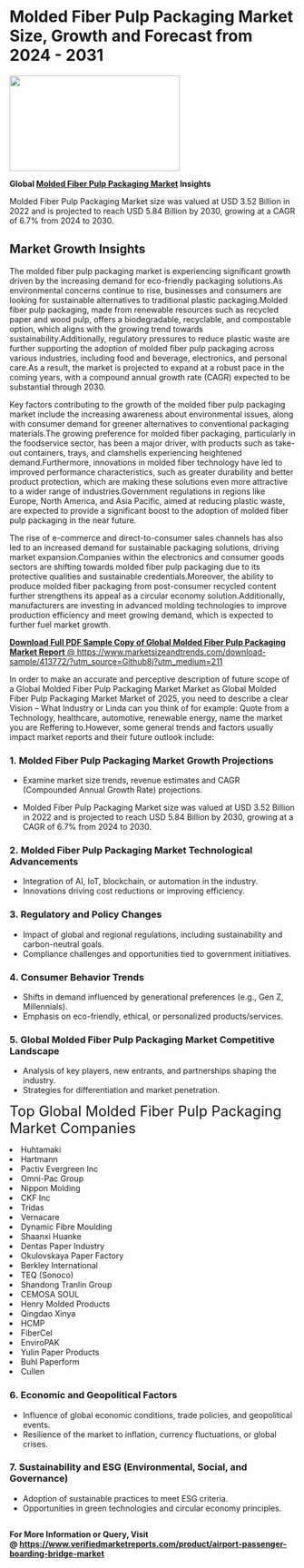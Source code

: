 <H1>Molded Fiber Pulp Packaging Market Size, Growth and Forecast from 2024 - 2031</H1><img class="aligncenter size-medium wp-image-584254" src="https://thirdeyenews.in/wp-content/uploads/2024/09/Global-Market-Research-300x168.jpeg" alt="" width="300" height="168" /><p><strong>Global&nbsp;<a href="https://www.marketsizeandtrends.com/download-sample/413772/?utm_source=Github8j?utm_medium=211">Molded Fiber Pulp Packaging Market</a> Insights</strong></p><p>Molded Fiber Pulp Packaging Market size was valued at USD 3.52 Billion in 2022 and is projected to reach USD 5.84 Billion by 2030, growing at a CAGR of 6.7% from 2024 to 2030.</p><p><h2>Market Growth Insights</h2> <p>The molded fiber pulp packaging market is experiencing significant growth driven by the increasing demand for eco-friendly packaging solutions.As environmental concerns continue to rise, businesses and consumers are looking for sustainable alternatives to traditional plastic packaging.Molded fiber pulp packaging, made from renewable resources such as recycled paper and wood pulp, offers a biodegradable, recyclable, and compostable option, which aligns with the growing trend towards sustainability.Additionally, regulatory pressures to reduce plastic waste are further supporting the adoption of molded fiber pulp packaging across various industries, including food and beverage, electronics, and personal care.As a result, the market is projected to expand at a robust pace in the coming years, with a compound annual growth rate (CAGR) expected to be substantial through 2030.</p> <p><a href="#"></a></p> <p>Key factors contributing to the growth of the molded fiber pulp packaging market include the increasing awareness about environmental issues, along with consumer demand for greener alternatives to conventional packaging materials.The growing preference for molded fiber packaging, particularly in the foodservice sector, has been a major driver, with products such as take-out containers, trays, and clamshells experiencing heightened demand.Furthermore, innovations in molded fiber technology have led to improved performance characteristics, such as greater durability and better product protection, which are making these solutions even more attractive to a wider range of industries.Government regulations in regions like Europe, North America, and Asia Pacific, aimed at reducing plastic waste, are expected to provide a significant boost to the adoption of molded fiber pulp packaging in the near future.</p> <p>The rise of e-commerce and direct-to-consumer sales channels has also led to an increased demand for sustainable packaging solutions, driving market expansion.Companies within the electronics and consumer goods sectors are shifting towards molded fiber pulp packaging due to its protective qualities and sustainable credentials.Moreover, the ability to produce molded fiber packaging from post-consumer recycled content further strengthens its appeal as a circular economy solution.Additionally, manufacturers are investing in advanced molding technologies to improve production efficiency and meet growing demand, which is expected to further fuel market growth.</p> <p><a href="#"></p><p><span class=""><strong>Download Full PDF Sample Copy of Global Molded Fiber Pulp Packaging Market Report</strong> @ <a href="https://www.marketsizeandtrends.com/download-sample/413772/?utm_source=Github8j?utm_medium=211" target="_blank">https://www.marketsizeandtrends.com/download-sample/413772/?utm_source=Github8j?utm_medium=211</a></span></p><p>In order to make an accurate and perceptive description of future scope of a Global&nbsp;Molded Fiber Pulp Packaging Market Market as Global&nbsp;Molded Fiber Pulp Packaging Market Market of 2025, you need to describe a clear Vision &ndash; What Industry or Linda can you think of for example: Quote from a Technology, healthcare, automotive, renewable energy, name the market you are Reffering to.However, some general trends and factors usually impact market reports and their future outlook include:</p><h3>1.&nbsp;<strong>Molded Fiber Pulp Packaging Market Growth Projections</strong></h3><ul><li>Examine market size trends, revenue estimates and CAGR (Compounded Annual Growth Rate) projections.</li><li><p>Molded Fiber Pulp Packaging Market size was valued at USD 3.52 Billion in 2022 and is projected to reach USD 5.84 Billion by 2030, growing at a CAGR of 6.7% from 2024 to 2030.</p></li></ul><h3>2.&nbsp;<strong>Molded Fiber Pulp Packaging Market Technological Advancements</strong></h3><ul><li>Integration of AI, IoT, blockchain, or automation in the industry.</li><li>Innovations driving cost reductions or improving efficiency.</li></ul><h3>3.&nbsp;<strong>Regulatory and Policy Changes</strong></h3><ul><li>Impact of global and regional regulations, including sustainability and carbon-neutral goals.</li><li>Compliance challenges and opportunities tied to government initiatives.</li></ul><h3>4.&nbsp;<strong>Consumer Behavior Trends</strong></h3><ul><li>Shifts in demand influenced by generational preferences (e.g., Gen Z, Millennials).</li><li>Emphasis on eco-friendly, ethical, or personalized products/services.</li></ul><h3>5.&nbsp;<strong>Global Molded Fiber Pulp Packaging Market Competitive Landscape</strong></h3><ul><li>Analysis of key players, new entrants, and partnerships shaping the industry.</li><li>Strategies for differentiation and market penetration.</li></ul><p data-pm-slice="1 1 []"><span style="color: inherit; font-family: inherit; font-size: 25px;">Top Global Molded Fiber Pulp Packaging Market Companies</span></p><div class="" data-test-id=""><p><li>Huhtamaki</li><li> Hartmann</li><li> Pactiv Evergreen Inc</li><li> Omni-Pac Group</li><li> Nippon Molding</li><li> CKF Inc</li><li> Tridas</li><li> Vernacare</li><li> Dynamic Fibre Moulding</li><li> Shaanxi Huanke</li><li> Dentas Paper Industry</li><li> Okulovskaya Paper Factory</li><li> Berkley International</li><li> TEQ (Sonoco)</li><li> Shandong Tranlin Group</li><li> CEMOSA SOUL</li><li> Henry Molded Products</li><li> Qingdao Xinya</li><li> HCMP</li><li> FiberCel</li><li> EnviroPAK</li><li> Yulin Paper Products</li><li> Buhl Paperform</li><li> Cullen</li></p></div><h3>6.&nbsp;<strong>Economic and Geopolitical Factors</strong></h3><ul><li>Influence of global economic conditions, trade policies, and geopolitical events.</li><li>Resilience of the market to inflation, currency fluctuations, or global crises.</li></ul><h3>7.&nbsp;<strong>Sustainability and ESG (Environmental, Social, and Governance)</strong></h3><ul><li>Adoption of sustainable practices to meet ESG criteria.</li><li>Opportunities in green technologies and circular economy principles.</li></ul><h2><strong style="font-size: 14px;">For More Information or Query, Visit @&nbsp;</strong><a style="background-color: #ffffff; font-size: 14px;" href="https://www.marketsizeandtrends.com/report/molded-fiber-pulp-packaging-market/" target="_blank">https://www.verifiedmarketreports.com/product/airport-passenger-boarding-bridge-market</a></h2>